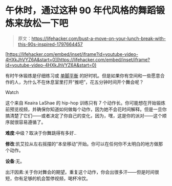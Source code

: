 # 午休时，通过这种 90 年代风格的舞蹈锻炼来放松一下吧

> 原文：<https://lifehacker.com/bust-a-move-on-your-lunch-break-with-this-90s-inspired-1797664457>

 [https://lifehacker.com/embed/inset/iframe?id=youtube-video-4HXkJhVYZ6A&start=0](https://lifehacker.com/embed/inset/iframe?id=youtube-video-4HXkJhVYZ6A&start=0) 

有时午休锻炼是仔细练习或 [单脚平衡](http://vitals.lifehacker.com/improve-your-balance-during-your-lunch-break-1795690097) 的好时机。但是如果你有空间和一些愿意合作的人，为什么不在休息室里打开“推吧”，花五分钟时间开个舞会呢？

Watch

这个来自 Keaira LaShae 的 hip-hop 训练只有 7 个动作长。你可能想在开始锻炼前预览视频，并确保你知道如何做每个动作，因为她不会花时间解释。但是一旦你搞清楚了它们——或者决定了你自己的变化，因为，嘿，这是你的派对——这个顺序就很容易遵循了。

**难度**:中级？取决于你舞跳得有多好..

**修改**:凯艾拉从左右摇摆的“本垒移动”开始。你可以在任何你不太明白的地方做那个动作。

**设备**:无。

出汗因素:关于你对舞会的期望。重复这个动作，你会出很多汗——但是时间很短，你有足够的机会暂停视频，喝杯冷饮。
